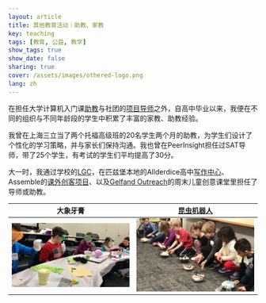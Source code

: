 ```yaml
---
layout: article
title: 其他教育活动｜助教、家教
key: teaching
tags: [教育, 公益, 教学]
show_tags: true
show_date: false
sharing: true
cover: /assets/images/othered-logo.png
lang: zh
---
```


在担任大学计算机入门课[助教][TA]与社团的[项目导师][PI]之外，自高中毕业以来，我便在不同的组织与不同年龄段的学生中积累了丰富的家教、助教经验。

<!--more-->

我曾在上海三立当了两个托福高级班的20名学生两个月的助教，为学生们设计了个性化的学习策略，并与家长们保持沟通。我也曾在PeerInsight担任过SAT导师，带了25个学生，有考试的学生们平均提高了30分。

大一时，我通过学校的[LGC]，在匹兹堡本地的Allderdice高中[写作中心][allderdice]、Assemble的[课外创客项目][assemble]、以及[Gelfand Outreach]的周末儿童创意课堂里担任了导师或助教。

| 大象牙膏 | [昆虫机器人][bug] |
| ---- | ---- |
| ![](/assets/images/lgc-elephant.jpg) | ![](/assets/images/lgc-bug.jpg) |


[TA]: /zh_activity/2-ta.html
[PI]: /zh_activity/3-cmoa.html
[LGC]: https://www.cmu.edu/gelfand/
[assemble]: http://assemblepgh.org/girls-maker-night/
[allderdice]: https://www.cmu.edu/gelfand/education/cmu-students/lgctutoring.html
[bug]: https://www.cmu.edu/gelfand/photo-gallery/index.html
[Gelfand Outreach]: https://www.cmu.edu/gelfand/gelfand-outreach/index.html